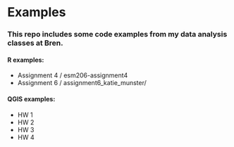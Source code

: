 # Examples

### This repo includes some code examples from my data analysis classes at Bren.

#### R examples:
  - Assignment 4 / esm206-assignment4
  - Assignment 6 / assignment6_katie_munster/

#### QGIS examples:
  - HW 1
  - HW 2
  - HW 3
  - HW 4
